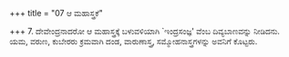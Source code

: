 +++
title = "07 ಆ ಮಹಾಸ್ತ್ರಕೆ"

+++
7. ದೇವೇಂದ್ರನಾದರೋ ಆ ಮಹಾಸ್ತ್ರಕ್ಕೆ ಬಳುವಳಿಯಾಗಿ `ಇಂದ್ರಸಂಜ್ಞ' ವೆಂಬ ದಿವ್ಯಬಾಣವನ್ನು ನೀಡಿದನು. ಯಮ, ವರುಣ, ಕುಬೇರರು ಕ್ರಮವಾಗಿ ದಂಡ, ವಾರುಣಾಸ್ತ್ರ, ಸಮ್ಮೋಹನಾಸ್ತ್ರಗಳನ್ನು ಅವನಿಗೆ ಕೊಟ್ಟರು.